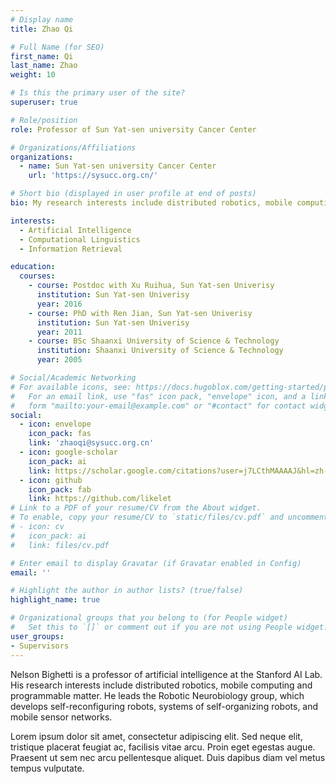 ```yaml
---
# Display name
title: Zhao Qi

# Full Name (for SEO)
first_name: Qi
last_name: Zhao
weight: 10

# Is this the primary user of the site?
superuser: true

# Role/position
role: Professor of Sun Yat-sen university Cancer Center

# Organizations/Affiliations
organizations:
  - name: Sun Yat-sen university Cancer Center
    url: 'https://sysucc.org.cn/'

# Short bio (displayed in user profile at end of posts)
bio: My research interests include distributed robotics, mobile computing and programmable matter.

interests:
  - Artificial Intelligence
  - Computational Linguistics
  - Information Retrieval

education:
  courses:
    - course: Postdoc with Xu Ruihua, Sun Yat-sen Univerisy
      institution: Sun Yat-sen Univerisy
      year: 2016
    - course: PhD with Ren Jian, Sun Yat-sen Univerisy
      institution: Sun Yat-sen Univerisy
      year: 2011
    - course: BSc Shaanxi University of Science & Technology
      institution: Shaanxi University of Science & Technology
      year: 2005

# Social/Academic Networking
# For available icons, see: https://docs.hugoblox.com/getting-started/page-builder/#icons
#   For an email link, use "fas" icon pack, "envelope" icon, and a link in the
#   form "mailto:your-email@example.com" or "#contact" for contact widget.
social:
  - icon: envelope
    icon_pack: fas
    link: 'zhaoqi@sysucc.org.cn'
  - icon: google-scholar
    icon_pack: ai
    link: https://scholar.google.com/citations?user=j7LCthMAAAAJ&hl=zh-CN
  - icon: github
    icon_pack: fab
    link: https://github.com/likelet
# Link to a PDF of your resume/CV from the About widget.
# To enable, copy your resume/CV to `static/files/cv.pdf` and uncomment the lines below.
# - icon: cv
#   icon_pack: ai
#   link: files/cv.pdf

# Enter email to display Gravatar (if Gravatar enabled in Config)
email: ''

# Highlight the author in author lists? (true/false)
highlight_name: true

# Organizational groups that you belong to (for People widget)
#   Set this to `[]` or comment out if you are not using People widget.
user_groups:
- Supervisors
---
```


Nelson Bighetti is a professor of artificial intelligence at the Stanford AI Lab. His research interests include distributed robotics, mobile computing and programmable matter. He leads the Robotic Neurobiology group, which develops self-reconfiguring robots, systems of self-organizing robots, and mobile sensor networks.

Lorem ipsum dolor sit amet, consectetur adipiscing elit. Sed neque elit, tristique placerat feugiat ac, facilisis vitae arcu. Proin eget egestas augue. Praesent ut sem nec arcu pellentesque aliquet. Duis dapibus diam vel metus tempus vulputate.
